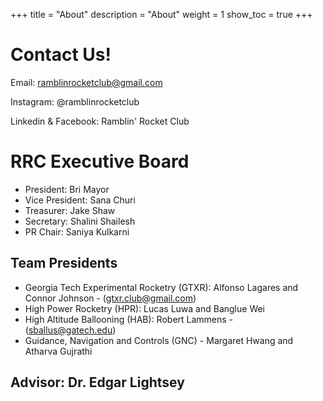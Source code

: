 +++
title = "About"
description = "About"
weight = 1
show_toc = true
+++

# Contact Us!

Email: ramblinrocketclub@gmail.com

Instagram: @ramblinrocketclub

Linkedin & Facebook: Ramblin' Rocket Club

# RRC Executive Board

- President: Bri Mayor
- Vice President: Sana Churi
- Treasurer: Jake Shaw
- Secretary: Shalini Shailesh
- PR Chair: Saniya Kulkarni

## Team Presidents
- Georgia Tech Experimental Rocketry (GTXR): Alfonso Lagares and Connor Johnson - (gtxr.club@gmail.com)
- High Power Rocketry (HPR): Lucas Luwa and Banglue Wei
- High Altitude Ballooning (HAB): Robert Lammens - (sballus@gatech.edu)
- Guidance, Navigation and Controls (GNC) - Margaret Hwang and Atharva Gujrathi

## Advisor: Dr. Edgar Lightsey
